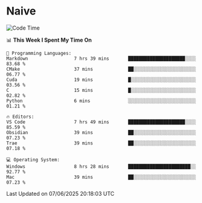 # Naive
<!-- ## 日拱一卒，功不唐捐 -->
<!-- [![GitHub Streak](https://streak-stats.demolab.com/?user=XiaoXKKK)](https://git.io/streak-stats) -->
<!--START_SECTION:waka-->
![Code Time](http://img.shields.io/badge/Code%20Time-394%20hrs%207%20mins-blue)

📊 **This Week I Spent My Time On** 

```text
💬 Programming Languages: 
Markdown                 7 hrs 39 mins       █████████████████████░░░░   83.68 % 
CMake                    37 mins             ██░░░░░░░░░░░░░░░░░░░░░░░   06.77 % 
Cuda                     19 mins             █░░░░░░░░░░░░░░░░░░░░░░░░   03.56 % 
C                        15 mins             █░░░░░░░░░░░░░░░░░░░░░░░░   02.82 % 
Python                   6 mins              ░░░░░░░░░░░░░░░░░░░░░░░░░   01.21 % 

🔥 Editors: 
VS Code                  7 hrs 49 mins       █████████████████████░░░░   85.59 % 
Obsidian                 39 mins             ██░░░░░░░░░░░░░░░░░░░░░░░   07.23 % 
Trae                     39 mins             ██░░░░░░░░░░░░░░░░░░░░░░░   07.18 % 

💻 Operating System: 
Windows                  8 hrs 28 mins       ███████████████████████░░   92.77 % 
Mac                      39 mins             ██░░░░░░░░░░░░░░░░░░░░░░░   07.23 % 
```


 Last Updated on 07/06/2025 20:18:03 UTC
<!--END_SECTION:waka-->

